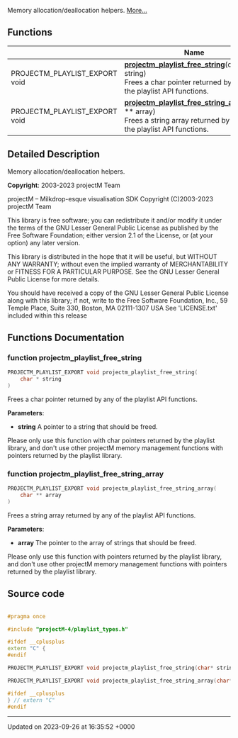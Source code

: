Memory allocation/deallocation helpers.  [More...](#detailed-description)

## Functions

|                | Name           |
| -------------- | -------------- |
| PROJECTM_PLAYLIST_EXPORT void | **[projectm_playlist_free_string](http://localhost:3000/projects/projectm/api/memory#function-projectm-playlist-free-string)**(char * string)<br>Frees a char pointer returned by any of the playlist API functions.  |
| PROJECTM_PLAYLIST_EXPORT void | **[projectm_playlist_free_string_array](http://localhost:3000/projects/projectm/api/memory#function-projectm-playlist-free-string-array)**(char ** array)<br>Frees a string array returned by any of the playlist API functions.  |

## Detailed Description

Memory allocation/deallocation helpers. 

**Copyright**: 2003-2023 projectM Team


projectM &ndash; Milkdrop-esque visualisation SDK Copyright (C)2003-2023 projectM Team

This library is free software; you can redistribute it and/or modify it under the terms of the GNU Lesser General Public License as published by the Free Software Foundation; either version 2.1 of the License, or (at your option) any later version.

This library is distributed in the hope that it will be useful, but WITHOUT ANY WARRANTY; without even the implied warranty of MERCHANTABILITY or FITNESS FOR A PARTICULAR PURPOSE. See the GNU Lesser General Public License for more details.

You should have received a copy of the GNU Lesser General Public License along with this library; if not, write to the Free Software Foundation, Inc., 59 Temple Place, Suite 330, Boston, MA 02111-1307 USA See 'LICENSE.txt' included within this release 


## Functions Documentation

### function projectm_playlist_free_string

```cpp
PROJECTM_PLAYLIST_EXPORT void projectm_playlist_free_string(
    char * string
)
```

Frees a char pointer returned by any of the playlist API functions. 

**Parameters**: 

  * **string** A pointer to a string that should be freed. 


Please only use this function with char pointers returned by the playlist library, and don't use other projectM memory management functions with pointers returned by the playlist library.


### function projectm_playlist_free_string_array

```cpp
PROJECTM_PLAYLIST_EXPORT void projectm_playlist_free_string_array(
    char ** array
)
```

Frees a string array returned by any of the playlist API functions. 

**Parameters**: 

  * **array** The pointer to the array of strings that should be freed. 


Please only use this function with pointers returned by the playlist library, and don't use other projectM memory management functions with pointers returned by the playlist library.




## Source code

```cpp

#pragma once

#include "projectM-4/playlist_types.h"

#ifdef __cplusplus
extern "C" {
#endif

PROJECTM_PLAYLIST_EXPORT void projectm_playlist_free_string(char* string);

PROJECTM_PLAYLIST_EXPORT void projectm_playlist_free_string_array(char** array);

#ifdef __cplusplus
} // extern "C"
#endif
```


-------------------------------

Updated on 2023-09-26 at 16:35:52 +0000
